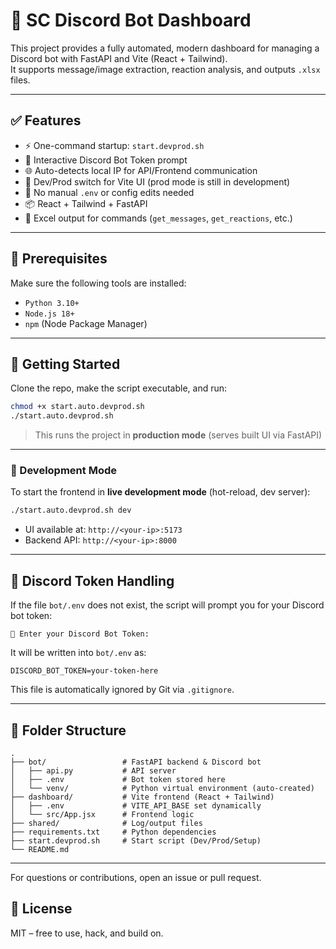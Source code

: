 # 🧠 SC Discord Bot Dashboard

This project provides a fully automated, modern dashboard for managing a Discord bot with FastAPI and Vite (React + Tailwind).  
It supports message/image extraction, reaction analysis, and outputs `.xlsx` files.

---

## ✅ Features

- ⚡️ One-command startup: `start.devprod.sh`
- 🔐 Interactive Discord Bot Token prompt
- 🌐 Auto-detects local IP for API/Frontend communication
- 🧪 Dev/Prod switch for Vite UI (prod mode is still in development)
- 🧹 No manual `.env` or config edits needed
- 📦 React + Tailwind + FastAPI
- 📄 Excel output for commands (`get_messages`, `get_reactions`, etc.)

---

## 🔧 Prerequisites

Make sure the following tools are installed:

- `Python 3.10+`
- `Node.js 18+`
- `npm` (Node Package Manager)

---

## 🚀 Getting Started

Clone the repo, make the script executable, and run:

```bash
chmod +x start.auto.devprod.sh
./start.auto.devprod.sh
```

> This runs the project in **production mode** (serves built UI via FastAPI)

---

### 🔁 Development Mode

To start the frontend in **live development mode** (hot-reload, dev server):

```bash
./start.auto.devprod.sh dev
```

- UI available at: `http://<your-ip>:5173`
- Backend API: `http://<your-ip>:8000`

---

## 🔐 Discord Token Handling

If the file `bot/.env` does not exist, the script will prompt you for your Discord bot token:

```
🔑 Enter your Discord Bot Token:
```

It will be written into `bot/.env` as:

```env
DISCORD_BOT_TOKEN=your-token-here
```

This file is automatically ignored by Git via `.gitignore`.

---

## 📁 Folder Structure

```
.
├── bot/                 # FastAPI backend & Discord bot
│   ├── api.py           # API server
│   ├── .env             # Bot token stored here
│   └── venv/            # Python virtual environment (auto-created)
├── dashboard/           # Vite frontend (React + Tailwind)
│   ├── .env             # VITE_API_BASE set dynamically
│   └── src/App.jsx      # Frontend logic
├── shared/              # Log/output files
├── requirements.txt     # Python dependencies
├── start.devprod.sh     # Start script (Dev/Prod/Setup)
└── README.md
```

---

For questions or contributions, open an issue or pull request.

## 🧠 License

MIT – free to use, hack, and build on.
